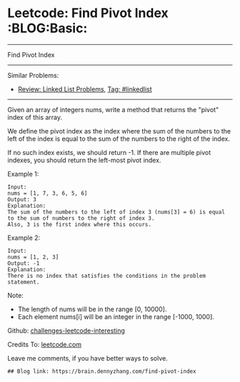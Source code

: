 # Leetcode: Find Pivot Index     :BLOG:Basic:


---

Find Pivot Index  

---

Similar Problems:  
-   [Review: Linked List Problems](https://brain.dennyzhang.com/review-linkedlist), [Tag: #linkedlist](https://brain.dennyzhang.com/tag/linkedlist)

---

Given an array of integers nums, write a method that returns the "pivot" index of this array.  

We define the pivot index as the index where the sum of the numbers to the left of the index is equal to the sum of the numbers to the right of the index.  

If no such index exists, we should return -1. If there are multiple pivot indexes, you should return the left-most pivot index.  

Example 1:  

    Input: 
    nums = [1, 7, 3, 6, 5, 6]
    Output: 3
    Explanation: 
    The sum of the numbers to the left of index 3 (nums[3] = 6) is equal to the sum of numbers to the right of index 3.
    Also, 3 is the first index where this occurs.

Example 2:  

    Input: 
    nums = [1, 2, 3]
    Output: -1
    Explanation: 
    There is no index that satisfies the conditions in the problem statement.

Note:  

-   The length of nums will be in the range [0, 10000].
-   Each element nums[i] will be an integer in the range [-1000, 1000].

Github: [challenges-leetcode-interesting](https://github.com/DennyZhang/challenges-leetcode-interesting/tree/master/find-pivot-index)  

Credits To: [leetcode.com](https://leetcode.com/problems/find-pivot-index/description/)  

Leave me comments, if you have better ways to solve.  

    ## Blog link: https://brain.dennyzhang.com/find-pivot-index